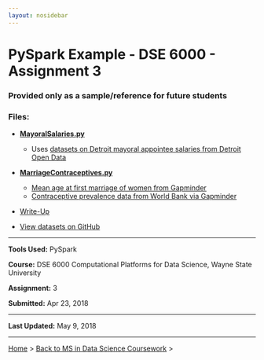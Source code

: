 ```yaml
---
layout: nosidebar
---
```


# PySpark Example - DSE 6000 - Assignment 3

### Provided only as a sample/reference for future students

### Files:

* **[MayoralSalaries.py](http://github.com/dcadata/dcadata.github.io/blob/master/data-science/dse6000-a3-pyspark/MayoralSalaries.py)**
  * Uses [datasets on Detroit mayoral appointee salaries from Detroit Open Data](http://data.detroitmi.gov/Government/Mayoral-Appointee-Salaries/fwu6-4nb5)

* **[MarriageContraceptives.py](http://github.com/dcadata/dcadata.github.io/blob/master/data-science/dse6000-a3-pyspark/MarriageContraceptives.py)**
  * [Mean age at first marriage of women from Gapminder](http://www.gapminder.org/downloads/documentation/gd009)
  * [Contraceptive prevalence data from World Bank via Gapminder](http://data.worldbank.org/indicator/SP.DYN.CONU.ZS)

* [Write-Up](writeup)

* [View datasets on GitHub](http://github.com/dcadata/dcadata.github.io/tree/master/data-science/dse6000-a1-simple-analysis/datasets)

***

**Tools Used:** PySpark

**Course:** DSE 6000 Computational Platforms for Data Science, Wayne State University

**Assignment:** 3

**Submitted:** Apr 23, 2018

***

**Last Updated:** May 9, 2018

***

[Home](/) > [Back to MS in Data Science Coursework](/ms) >